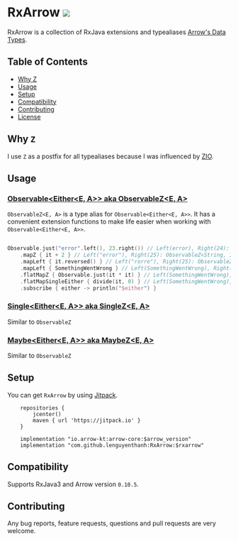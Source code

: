 # RxArrow [![](https://jitpack.io/v/lenguyenthanh/RxArrow.svg)](https://jitpack.io/#lenguyenthanh/RxArrow)

RxArrow is a collection of RxJava extensions and typealiases [Arrow's Data Types](https://arrow-kt.io).

## Table of Contents

+ [Why Z](#z)
+ [Usage](#usage)
+ [Setup](#setup)
+ [Compatibility](#compatibility)
+ [Contributing](#contributing)
+ [License](/LICENSE)


## Why `Z` <a name = "z"></a>

I use `Z` as a postfix for all typealiases because I was influenced by [ZIO](https://zio.dev).

## Usage <a name = "usage"></a>

### [Observable<Either<E, A>> aka ObservableZ<E, A>](https://github.com/lenguyenthanh/RxArrow/blob/master/src/main/kotlin/com/lenguyenthanh/rxarrow/ObservableZ.kt)

`ObservableZ<E, A>` is a type alias for `Observable<Either<E, A>>`. It has a convenient extension functions to make life easier when working with `Observable<Either<E, A>>`.

```Kotlin

Observable.just("error".left(), 23.right()) // Left(error), Right(24): ObservableZ<String, Int>
    .mapZ { it + 2 } // Left("error"), Right(25): ObservableZ<String, Int>
    .mapLeft { it.reversed() } // Left("rorre"), Right(25): ObservableZ<String, Int>
    .mapLeft { SomethingWentWrong } // Left(SomethingWentWrong), Right(25): ObservableZ<SomethingWentWrong, Int>
    .flatMapZ { Observable.just(it * it) } // Left(SomethingWentWrong), Right(625): ObservableZ<SomethingWentWrong, Int>
    .flatMapSingleEither { divide(it, 0) } // Left(SomethingWentWrong), Left(DevidedByZero): ObservableZ<Error, Int>
    .subscribe { either -> println("$either") }
```

### [Single<Either<E, A>> aka SingleZ<E, A>](https://github.com/lenguyenthanh/RxArrow/blob/master/src/main/kotlin/com/lenguyenthanh/rxarrow/SingleZ.kt)

Similar to `ObservableZ`

### [Maybe<Either<E, A>> aka MaybeZ<E, A>](https://github.com/lenguyenthanh/RxArrow/blob/master/src/main/kotlin/com/lenguyenthanh/rxarrow/MaybeZ.kt)

Similar to `ObservableZ`

## Setup <a name = "setup"></a>

You can get `RxArrow` by using [Jitpack](https://jitpack.io/#lenguyenthanh/RxArrow/).

```Gradle
    repositories {
        jcenter()
        maven { url 'https://jitpack.io' }
    }

    implementation "io.arrow-kt:arrow-core:$arrow_version"
    implementation "com.github.lenguyenthanh:RxArrow:$rxarrow"
```

## Compatibility <a name = "compatibility"></a>

Supports RxJava3 and Arrow version `0.10.5`.

## Contributing <a name = "contributing"></a>

Any bug reports, feature requests, questions and pull requests are very welcome.
